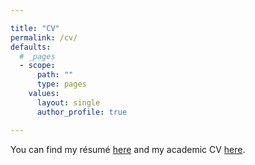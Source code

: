```yaml
---

title: "CV"
permalink: /cv/
defaults:
  # _pages
  - scope:
      path: ""
      type: pages
    values:
      layout: single
      author_profile: true

---
```


You can find my résumé [here](https://github.com/pocasangre/pocasangre.github.io/blob/87d22c5a8e1dbbcce6bca5f8cb53e9b14aa70069/assets/Oscar_Pocasangre_2021.pdf) and my academic CV [here](https://github.com/pocasangre/pocasangre.github.io/blob/87d22c5a8e1dbbcce6bca5f8cb53e9b14aa70069/assets/Pocasangre2021.pdf). 
